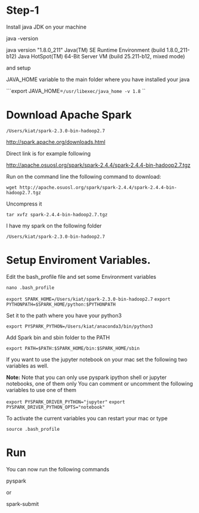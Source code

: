 
# Step-1 

Install java JDK on your machine 


java -version

java version "1.8.0_211"
Java(TM) SE Runtime Environment (build 1.8.0_211-b12)
Java HotSpot(TM) 64-Bit Server VM (build 25.211-b12, mixed mode)


and setup 

JAVA_HOME variable to the main folder where you have installed your java 

```export JAVA_HOME=`/usr/libexec/java_home -v 1.8` ``


# Download Apache Spark 


```/Users/kiat/spark-2.3.0-bin-hadoop2.7```


http://spark.apache.org/downloads.html


Direct link is for example following 

http://apache.osuosl.org/spark/spark-2.4.4/spark-2.4.4-bin-hadoop2.7.tgz


Run on the command line the following command to download: 

```wget http://apache.osuosl.org/spark/spark-2.4.4/spark-2.4.4-bin-hadoop2.7.tgz```


Uncompress it 

```tar xvfz spark-2.4.4-bin-hadoop2.7.tgz```

I have my spark on the following folder 

```/Users/kiat/spark-2.3.0-bin-hadoop2.7```

# Setup Enviroment Variables. 

Edit the bash_profile file and set some Environment variables 

```nano .bash_profile```



```export SPARK_HOME=/Users/kiat/spark-2.3.0-bin-hadoop2.7```
```export PYTHONPATH=$SPARK_HOME/python:$PYTHONPATH```

Set it to the path where you have your python3 

```export PYSPARK_PYTHON=/Users/kiat/anaconda3/bin/python3```

Add Spark bin and sbin folder to the PATH 

```export PATH=$PATH:$SPARK_HOME/bin:$SPARK_HOME/sbin```



If you want to use the jupyter notebook on your mac set the following two variables as well. 

**Note:** Note that you can only use pyspark ipython shell or jupyter notebooks, one of them only 
You can comment or uncomment the following variables to use one of them  

```export PYSPARK_DRIVER_PYTHON="jupyter"```
```export PYSPARK_DRIVER_PYTHON_OPTS="notebook"```


To activate the current variables you can restart your mac or type 

```source .bash_profile```



# Run 

You can now run the following commands 



pyspark 


or 

spark-submit 


